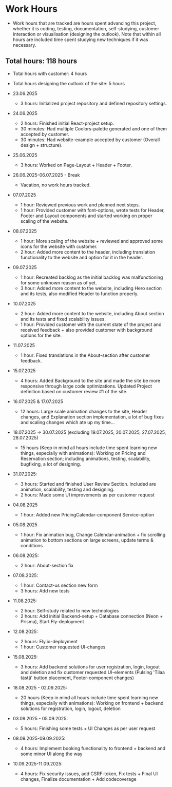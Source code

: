 # Work Hours

- Work hours that are tracked are hours spent advancing this project, whether it is coding, testing, documentation, self-studying, customer interaction or visualisation (designing the outlook). Note that within all hours are included time spent studying new techniques if it was necessary.

## Total hours: 118 hours

- Total hours with customer: 4 hours
- Total hours designing the outlook of the site: 5 hours

- 23.06.2025
    - 3 hours: Initialized project repository and defined repository settings.
- 24.06.2025
    - 2 hours: Finished initial React-project setup.
    - 30 minutes: Had multiple Coolors-palette generated and one of them accepted by customer.
    - 30 minutes: Had website-example accepted by customer (Overall design + structure).
- 25.06.2025
    - 3 hours: Worked on Page-Layout + Header + Footer.

- 26.06.2025-06.07.2025 - Break
    - Vacation, no work hours tracked.

- 07.07.2025
    - 1 hour: Reviewed previous work and planned next steps.
    - 1 hour: Provided customer with font-options, wrote tests for Header, Footer and Layout components and started working on proper scaling of the website.
- 08.07.2025
    - 1 hour: More scaling of the website + reviewed and approved some icons for the website with customer.
    - 2 hour: Added more content to the header, including translation functionality to the website and option for it in the header.
- 09.07.2025
    - 1 hour: Recreated backlog as the initial backlog was malfunctioning for some unknown reason as of yet.
    - 3 hour: Added more content to the website, including Hero section and its tests, also modified Header to function properly.
- 10.07.2025
    - 2 hour: Added more content to the website, including About section and its tests and fixed scalability issues.
    - 1 hour: Provided customer with the current state of the project and received feedback + also provided customer with background options for the site.
- 11.07.2025
    - 1 hour: Fixed translations in the About-section after customer feedback.
- 15.07.2025
    - 4 hours: Added Background to the site and made the site be more responsive through large code optimizations. Updated Project definition based on customer review #1 of the site.
- 16.07.2025 & 17.07.2025
    - 12 hours: Large scale animation changes to the site, Header changes, and Explanation section implementation, a lot of bug fixes and scaling changes which ate up my time...
- 18.07.2025 -> 30.07.2025 (excluding 19.07.2025, 20.07.2025, 27.07.2025, 28.07.2025)
    - 15 hours (Keep in mind all hours include time spent learning new things, especially with animations): Working on Pricing and Reservation section; including animations, testing, scalability, bugfixing, a lot of designing.
- 31.07.2025:
    - 3 hours: Started and finished User Review Section. Included are animation, scalability, testing and designing.
    - 2 hours: Made some UI improvements as per customer request
- 04.08.2025
    - 1 hour: Added new PricingCalendar-component Service-option
- 05.08.2025
    - 1 hour: Fix animation bug, Change Calendar-animation + fix scrolling animation to bottom sections on large screens, update terms & conditions
- 06.08.2025:
    - 2 hour: About-section fix
- 07.08.2025:
    - 1 hour: Contact-us section new form
    - 3 hours: Add new tests
- 11.08.2025:
    - 2 hour: Self-study related to new technologies
    - 2 hours: Add initial Backend-setup + Database connection (Neon + Prisma), Start Fly-deployment
- 12.08.2025:
    - 2 hours: Fly.io-deployment
    - 1 hour: Customer requested UI-changes
- 15.08.2025:
    - 3 hours: Add backend solutions for user registration, login, logout and deletion and fix customer requested UI-elements (Pulsing 'Tilaa tästä' button placement, Footer-component changes)
- 18.08.2025 - 02.09.2025:
    - 20 hours (Keep in mind all hours include time spent learning new things, especially with animations): Working on frontend + backend solutions for registration, login, logout, deletion
- 03.09.2025 - 05.09.2025:
    - 5 hours: Finishing some tests + UI Changes as per user request
- 08.09.2025-09.09.2025:
    - 4 hours: Implement booking functionality to frontend + backend and some minor UI along the way
- 10.09.2025-11.09.2025:
    - 4 hours: Fix security issues, add CSRF-token, Fix tests + Final UI changes, Finalize documentation + Add codecoverage
